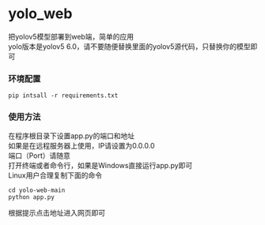 # yolo_web
把yolov5模型部署到web端，简单的应用  
yolo版本是yolov5 6.0，请不要随便替换里面的yolov5源代码，只替换你的模型即可
### 环境配置
```
pip intsall -r requirements.txt
```
### 使用方法
在程序根目录下设置app.py的端口和地址  
如果是在远程服务器上使用，IP请设置为0.0.0.0  
端口（Port）请随意  
打开终端或者命令行，如果是Windows直接运行app.py即可  
Linux用户合理复制下面的命令  
```
cd yolo-web-main
python app.py
```
根据提示点击地址进入网页即可
